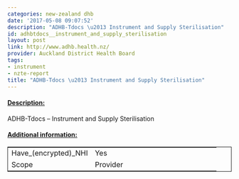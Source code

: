 ```yaml
---
categories: new-zealand dhb
date: '2017-05-08 09:07:52'
description: "ADHB-Tdocs \u2013 Instrument and Supply Sterilisation"
id: adhbtdocs__instrument_and_supply_sterilisation
layout: post
link: http://www.adhb.health.nz/
provider: Auckland District Health Board
tags:
- instrument
- nzte-report
title: "ADHB-Tdocs \u2013 Instrument and Supply Sterilisation"
---
```



 <h4> <u>Description:</u> </h4>
ADHB-Tdocs – Instrument and Supply Sterilisation
 <h4> <u>Additional information:</u> </h4>
 <table style="border: 1px solid">
 <tr> <td width="40%">Have_(encrypted)_NHI</td> <td>Yes</td> </tr>
 <tr> <td width="40%">Scope</td> <td>Provider</td> </tr>
 </table>